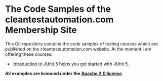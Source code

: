 # The Code Samples of the cleantestautomation.com Membership Site

This Git repository contains the code samples of testing courses which are 
published on the cleantestautomation.com website. At the moment I am 
offering these courses:

* [Introduction to JUnit 5](https://github.com/pkainulainen/clean-test-automation/tree/main/introduction-to-junit5) 
  helps you get started with JUnit 5. 

**All examples are licenced under the [Apache 2.0 license](https://github.com/pkainulainen/clean-test-automation/blob/main/LICENSE)**.